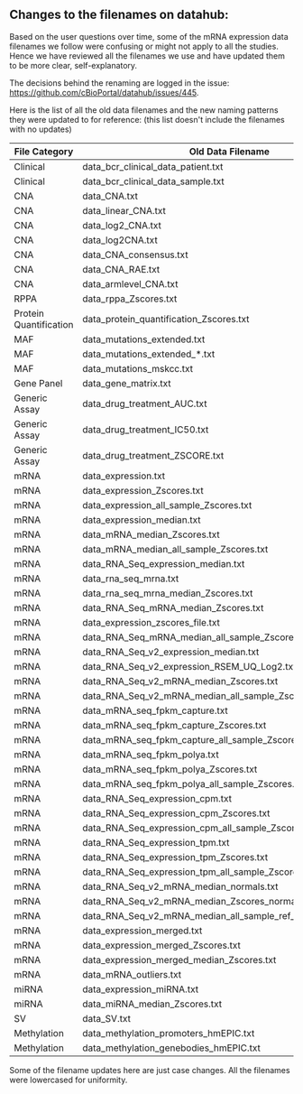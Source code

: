 ## Changes to the filenames on datahub:

Based on the user questions over time, some of the mRNA expression data filenames we follow were confusing or might not apply to all the studies. Hence we have reviewed all the filenames we use and have updated them to be more clear, self-explanatory.

The decisions behind the renaming are logged in the issue: https://github.com/cBioPortal/datahub/issues/445.

Here is the list of all the old data filenames and the new naming patterns they were updated to for reference: (this list doesn't include the filenames with no updates)

File Category | Old Data Filename | New Data Filename
-- | -- | --
Clinical | data_bcr_clinical_data_patient.txt | data_clinical_patient.txt
Clinical | data_bcr_clinical_data_sample.txt | data_clinical_sample.txt
CNA | data_CNA.txt | data_cna.txt
CNA | data_linear_CNA.txt | data_linear_cna.txt
CNA | data_log2_CNA.txt | data_log2_cna.txt
CNA | data_log2CNA.txt | data_log2_cna.txt
CNA | data_CNA_consensus.txt | data_cna_consensus.txt
CNA | data_CNA_RAE.txt | data_cna_rae.txt
CNA | data_armlevel_CNA.txt | data_armlevel_cna.txt
RPPA | data_rppa_Zscores.txt | data_rppa_zscores.txt
Protein Quantification | data_protein_quantification_Zscores.txt | data_protein_quantification_zscores.txt
MAF | data_mutations_extended.txt | data_mutations_uniprot_canonical_transcripts.txt
MAF | data_mutations_extended_*.txt | data_mutations_uniprot_canonical_transcripts_*.txt
MAF | data_mutations_mskcc.txt | data_mutations_mskimpact_transcripts.txt
Gene Panel | data_gene_matrix.txt | data_gene_panel_matrix.txt
Generic Assay | data_drug_treatment_AUC.txt | data_drug_treatment_auc.txt
Generic Assay | data_drug_treatment_IC50.txt | data_drug_treatment_ic50.txt
Generic Assay | data_drug_treatment_ZSCORE.txt | data_drug_treatment_zscore.txt
mRNA | data_expression.txt | data_mrna_affymetrix_microarray.txt
mRNA | data_expression_Zscores.txt | data_mrna_affymetrix_microarray_zscores_ref_diploid_samples.txt
mRNA | data_expression_all_sample_Zscores.txt | data_mrna_affymetrix_microarray_zscores_ref_all_samples.txt
mRNA | data_expression_median.txt | data_mrna_agilent_microarray.txt
mRNA | data_mRNA_median_Zscores.txt | data_mrna_agilent_microarray_zscores_ref_diploid_samples.txt
mRNA | data_mRNA_median_all_sample_Zscores.txt | data_mrna_agilent_microarray_zscores_ref_all_samples.txt
mRNA | data_RNA_Seq_expression_median.txt | data_mrna_seq_rpkm.txt
mRNA | data_rna_seq_mrna.txt | data_mrna_seq_rpkm.txt
mRNA | data_rna_seq_mrna_median_Zscores.txt | data_mrna_seq_rpkm_zscores_ref_diploid_samples.txt
mRNA | data_RNA_Seq_mRNA_median_Zscores.txt | data_mrna_seq_rpkm_zscores_ref_diploid_samples.txt
mRNA | data_expression_zscores_file.txt | data_mrna_seq_rpkm_zscores_ref_diploid_samples.txt
mRNA | data_RNA_Seq_mRNA_median_all_sample_Zscores.txt | data_mrna_seq_rpkm_zscores_ref_all_samples.txt
mRNA | data_RNA_Seq_v2_expression_median.txt | data_mrna_seq_v2_rsem.txt
mRNA | data_RNA_Seq_v2_expression_RSEM_UQ_Log2.txt | data_mrna_seq_v2_rsem.txt
mRNA | data_RNA_Seq_v2_mRNA_median_Zscores.txt | data_mrna_seq_v2_rsem_zscores_ref_diploid_samples.txt
mRNA | data_RNA_Seq_v2_mRNA_median_all_sample_Zscores.txt | data_mrna_seq_v2_rsem_zscores_ref_all_samples.txt
mRNA | data_mRNA_seq_fpkm_capture.txt | data_mrna_seq_fpkm_capture.txt
mRNA | data_mRNA_seq_fpkm_capture_Zscores.txt | data_mrna_seq_fpkm_capture_zscores_ref_diploid_samples.txt
mRNA | data_mRNA_seq_fpkm_capture_all_sample_Zscores.txt | data_mrna_seq_fpkm_capture_zscores_ref_all_samples.txt
mRNA | data_mRNA_seq_fpkm_polya.txt | data_mrna_seq_fpkm_polya.txt
mRNA | data_mRNA_seq_fpkm_polya_Zscores.txt | data_mrna_seq_fpkm_polya_zscores_ref_diploid_samples.txt
mRNA | data_mRNA_seq_fpkm_polya_all_sample_Zscores.txt | data_mrna_seq_fpkm_polya_zscores_ref_all_samples.txt
mRNA | data_RNA_Seq_expression_cpm.txt | data_mrna_seq_cpm.txt
mRNA | data_RNA_Seq_expression_cpm_Zscores.txt | data_mrna_seq_cpm_zscores_ref_diploid_samples.txt
mRNA | data_RNA_Seq_expression_cpm_all_sample_Zscores.txt | data_mrna_seq_cpm_zscores_ref_all_samples.txt
mRNA | data_RNA_Seq_expression_tpm.txt | data_mrna_seq_tpm.txt
mRNA | data_RNA_Seq_expression_tpm_Zscores.txt | data_mrna_seq_tpm_zscores_ref_diploid_samples.txt
mRNA | data_RNA_Seq_expression_tpm_all_sample_Zscores.txt | data_mrna_seq_tpm_zscores_ref_all_samples.txt
mRNA | data_RNA_Seq_v2_mRNA_median_normals.txt | data_mrna_seq_v2_rsem_normal_samples.txt
mRNA | data_RNA_Seq_v2_mRNA_median_Zscores_normals.txt | data_mrna_seq_v2_rsem_normal_samples_zscores_ref_normal_samples.txt
mRNA | data_RNA_Seq_v2_mRNA_median_all_sample_ref_normal_Zscores.txt | data_mrna_seq_v2_rsem_zscores_ref_normal_samples.txt
mRNA | data_expression_merged.txt | data_mrna_affymetrix_microarray_merged.txt
mRNA | data_expression_merged_Zscores.txt | data_mrna_affymetrix_microarray_merged_zscores_ref_diploid_samples.txt
mRNA | data_expression_merged_median_Zscores.txt | data_mrna_mirna_merged_zscores.txt
mRNA | data_mRNA_outliers.txt | data_mrna_outliers.txt
miRNA | data_expression_miRNA.txt | data_mirna.txt
miRNA | data_miRNA_median_Zscores.txt | data_mirna_zscores.txt
SV | data_SV.txt | data_sv.txt
Methylation | data_methylation_promoters_hmEPIC.txt | data_methylation_promoters_hmepic.txt
Methylation | data_methylation_genebodies_hmEPIC.txt | data_methylation_genebodies_hmepic.txt

Some of the filename updates here are just case changes. All the filenames were lowercased for uniformity.